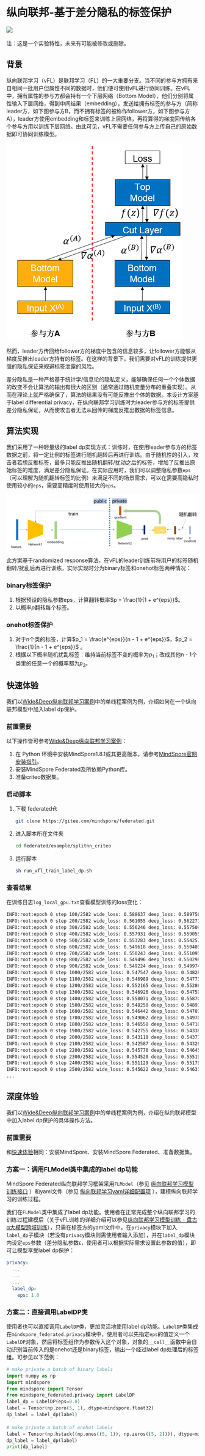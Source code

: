 # 纵向联邦-基于差分隐私的标签保护

<a href="https://gitee.com/mindspore/docs/blob/master/docs/federated/docs/source_zh_cn/secure_vertical_federated_learning_with_DP.md" target="_blank"><img src="https://mindspore-website.obs.cn-north-4.myhuaweicloud.com/website-images/master/resource/_static/logo_source.png"></a>

注：这是一个实验特性，未来有可能被修改或删除。

## 背景

纵向联邦学习（vFL）是联邦学习（FL）的一大重要分支。当不同的参与方拥有来自相同一批用户但属性不同的数据时，他们便可使用vFL进行协同训练。在vFL中，拥有属性的参与方都会持有一个下层网络（Bottom Model），他们分别将属性输入下层网络，得到中间结果（embedding），发送给拥有标签的参与方（简称leader方，如下图参与方B，而不拥有标签的被称作follower方，如下图参与方A），leader方使用embedding和标签来训练上层网络，再将算得的梯度回传给各个参与方用以训练下层网络。由此可见，vFL不需要任何参与方上传自己的原始数据即可协同训练模型。

![image.png](./images/vfl_1.png)

然而，leader方传回给follower方的梯度中包含的信息较多，让follower方能够从梯度反推出leader方持有的标签。在这样的背景下，我们需要对vFL的训练提供更强的隐私保证来规避标签泄露的风险。

差分隐私是一种严格基于统计学/信息论的隐私定义，能够确保任何一个个体数据的改变不会让算法的输出有很大的区别（通常通过随机变量分布的重叠实现）。从而在理论上就严格确保了，算法的结果没有可能反推出个体的数据。本设计方案基于label differential privacy，在纵向联邦学习训练时为leader参与方的标签提供差分隐私保证，从而使攻击者无法从回传的梯度反推出数据的标签信息。

## 算法实现

我们采用了一种轻量级的label dp实现方式：训练时，在使用leader参与方的标签数据之前，将一定比例的标签进行随机翻转后再进行训练。由于随机性的引入，攻击者若想反推标签，最多只能反推出随机翻转/扰动之后的标签，增加了反推出原始标签的难度，满足差分隐私保证。在实际应用时，我们可以调整隐私参数`eps`（可以理解为随机翻转标签的比例）来满足不同的场景需求，可以在需要高隐私时使用较小的`eps`，需要高精度时使用较大的`eps`。

![image.png](./images/label_dp.png)

此方案基于randomized response算法，在vFL的leader训练前将用户的标签随机翻转/扰乱后再进行训练，实际实现时分为binary标签和onehot标签两种情况：

### binary标签保护

1. 根据预设的隐私参数eps，计算翻转概率$p = \frac{1}{1 + e^{eps}}$。
2. 以概率$p$翻转每个标签。

### onehot标签保护

1. 对于n个类的标签，计算$p_1 = \frac{e^{eps}}{n - 1 + e^{eps}}$，$p_2 = \frac{1}{n - 1 + e^{eps}}$ 。
2. 根据以下概率随机扰乱标签：维持当前标签不变的概率为$p_1$；改成其他n - 1个类里的任意一个的概率都为$p_2$。

## 快速体验

我们以[Wide&Deep纵向联邦学习案例](https://gitee.com/mindspore/federated/tree/master/example/splitnn_criteo)中的单线程案例为例，介绍如何在一个纵向联邦模型中加入label dp保护。

### 前置需要

以下操作皆可参考[Wide&Deep纵向联邦学习案例](https://gitee.com/mindspore/federated/tree/master/example/splitnn_criteo)：

1. 在 Python 环境中安装MindSpore1.8.1或其更高版本，请参考[MindSpore官网安装指引](https://www.mindspore.cn/install)。
2. 安装MindSpore Federated及所依赖Python库。
3. 准备criteo数据集。

### 启动脚本

1. 下载 federated仓

   ```bash
   git clone https://gitee.com/mindspore/federated.git
   ```

2. 进入脚本所在文件夹

   ```bash
   cd federated/example/splitnn_criteo
   ```

3. 运行脚本

   ```bash
   sh run_vfl_train_label_dp.sh
   ```

### 查看结果

在训练日志`log_local_gpu.txt`查看模型训练的loss变化：

```sh
INFO:root:epoch 0 step 100/2582 wide_loss: 0.588637 deep_loss: 0.589756
INFO:root:epoch 0 step 200/2582 wide_loss: 0.561055 deep_loss: 0.562271
INFO:root:epoch 0 step 300/2582 wide_loss: 0.556246 deep_loss: 0.557509
INFO:root:epoch 0 step 400/2582 wide_loss: 0.557931 deep_loss: 0.559055
INFO:root:epoch 0 step 500/2582 wide_loss: 0.553283 deep_loss: 0.554257
INFO:root:epoch 0 step 600/2582 wide_loss: 0.549618 deep_loss: 0.550489
INFO:root:epoch 0 step 700/2582 wide_loss: 0.550243 deep_loss: 0.551095
INFO:root:epoch 0 step 800/2582 wide_loss: 0.549496 deep_loss: 0.550298
INFO:root:epoch 0 step 900/2582 wide_loss: 0.549224 deep_loss: 0.549974
INFO:root:epoch 0 step 1000/2582 wide_loss: 0.547547 deep_loss: 0.548288
INFO:root:epoch 0 step 1100/2582 wide_loss: 0.546989 deep_loss: 0.547737
INFO:root:epoch 0 step 1200/2582 wide_loss: 0.552165 deep_loss: 0.552862
INFO:root:epoch 0 step 1300/2582 wide_loss: 0.546926 deep_loss: 0.547594
INFO:root:epoch 0 step 1400/2582 wide_loss: 0.558071 deep_loss: 0.558702
INFO:root:epoch 0 step 1500/2582 wide_loss: 0.548258 deep_loss: 0.548910
INFO:root:epoch 0 step 1600/2582 wide_loss: 0.546442 deep_loss: 0.547072
INFO:root:epoch 0 step 1700/2582 wide_loss: 0.549062 deep_loss: 0.549701
INFO:root:epoch 0 step 1800/2582 wide_loss: 0.546558 deep_loss: 0.547184
INFO:root:epoch 0 step 1900/2582 wide_loss: 0.542755 deep_loss: 0.543386
INFO:root:epoch 0 step 2000/2582 wide_loss: 0.543118 deep_loss: 0.543774
INFO:root:epoch 0 step 2100/2582 wide_loss: 0.542587 deep_loss: 0.543265
INFO:root:epoch 0 step 2200/2582 wide_loss: 0.545770 deep_loss: 0.546451
INFO:root:epoch 0 step 2300/2582 wide_loss: 0.554520 deep_loss: 0.555198
INFO:root:epoch 0 step 2400/2582 wide_loss: 0.551129 deep_loss: 0.551790
INFO:root:epoch 0 step 2500/2582 wide_loss: 0.545622 deep_loss: 0.546315
...
```

## 深度体验

我们以[Wide&Deep纵向联邦学习案例](https://gitee.com/mindspore/federated/tree/master/example/splitnn_criteo)中的单线程案例为例，介绍在纵向联邦模型中加入label dp保护的具体操作方法。

### 前置需要

和[快速体验](#快速体验)相同：安装MindSpore、安装MindSpore Federated、准备数据集。

### 方案一：调用FLModel类中集成的label dp功能

MindSpore Federated纵向联邦学习框架采用`FLModel`（参见 [纵向联邦学习模型训练接口](https://www.mindspore.cn/federated/docs/zh-CN/master/vertical/vertical_federated_FLModel.html) ）和yaml文件（参见 [纵向联邦学习yaml详细配置项](https://www.mindspore.cn/federated/docs/zh-CN/master/vertical/vertical_federated_yaml.html) ），建模纵向联邦学习的训练过程。

我们在`FLModel`类中集成了label dp功能。使用者在正常完成整个纵向联邦学习的训练过程建模后（关于vFL训练的详细介绍可以参见[纵向联邦学习模型训练 - 盘古α大模型跨域训练](https://gitee.com/mindspore/docs/blob/master/docs/federated/docs/source_zh_cn/split_learning_pangu_alpha_application.md)），只需在标签方的yaml文件中，在`privacy`模块下加入`label_dp`子模块（若没有`privacy`模块则需使用者输入添加），并在`label_dp`模块内设定`eps`参数（差分隐私参数$\epsilon$，使用者可以根据实际需求设置此参数的值），即可让模型享受label dp保护：

```yaml
privacy:
  ...
  ...
  ...
  label_dp:
    eps: 1.0
```

### 方案二：直接调用LabelDP类

使用者也可以直接调用`LabelDP`类，更加灵活地使用label dp功能。`LabelDP`类集成在`mindspore_federated.privacy`模块中，使用者可以先指定`eps`的值定义一个`LabelDP`对象，然后将标签组作为参数传入这个对象，对象的`__call__`函数中会自动识别当前传入的是onehot还是binary标签，输出一个经过label dp处理后的标签组。可参见以下范例：

```python
# make private a batch of binary labels
import numpy as np
import mindspore
from mindspore import Tensor
from mindspore_federated.privacy import LabelDP
label_dp = LabelDP(eps=0.0)
label = Tensor(np.zero(5, 1), dtype=mindspore.float32)
dp_label = label_dp(label)

# make private a batch of onehot labels
label = Tensor(np.hstack((np.ones((5, 1)), np.zeros((5, 2)))), dtype=mindspore.float32)
dp_label = label_dp(label)
print(dp_label)
```
